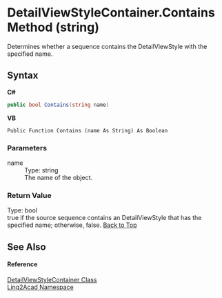 # DetailViewStyleContainer.Contains Method (string)
 

Determines whether a sequence contains the DetailViewStyle with the specified name.

## Syntax

**C#**<br />
``` C#
public bool Contains(string name)
```

**VB**<br />
``` VB
Public Function Contains (name As String) As Boolean
```


### Parameters
<dl><dt>name</dt><dd>Type: string<br />The name of the object.</dd></dl>

### Return Value
Type: bool<br />true if the source sequence contains an DetailViewStyle that has the specified name; otherwise, false.
<a href="#DetailViewStyleContainerContains-Method-string">Back to Top</a>

## See Also


#### Reference
<a href="T_Linq2Acad_DetailViewStyleContainer.md#DetailViewStyleContainer-Class">DetailViewStyleContainer Class</a><br /><a href="N_Linq2Acad.md#Linq2Acad-Namespace">Linq2Acad Namespace</a><br />
